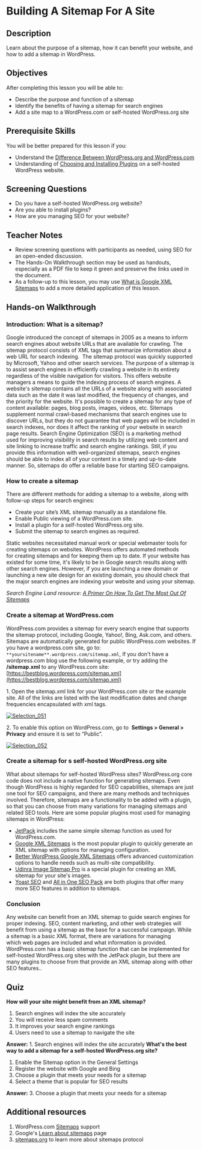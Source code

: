 # Building A Sitemap For A Site

## Description

Learn about the purpose of a sitemap, how it can benefit your website, and how to add a sitemap in WordPress.

## Objectives

After completing this lesson you will be able to:

*   Describe the purpose and function of a sitemap
*   Identify the benefits of having a sitemap for search engines
*   Add a site map to a WordPress.com or self-hosted WordPress.org site

## Prerequisite Skills

You will be better prepared for this lesson if you:

*   Understand the [Difference Between WordPress.org and WordPress.com](https://make.wordpress.org/training/handbook/user-lessons/high-level-overview/)
*   Understanding of [Choosing and Installing Plugins](https://make.wordpress.org/training/handbook/user-lessons/choosing-and-installing-plugins/) on a self-hosted WordPress website.

## Screening Questions

*   Do you have a self-hosted WordPress.org website?
*   Are you able to install plugins?
*   How are you managing SEO for your website?

## Teacher Notes

*   Review screening questions with participants as needed, using SEO for an open-ended discussion.
*   The Hands-On Walkthrough section may be used as handouts, especially as a PDF file to keep it green and preserve the links used in the document.
*   As a follow-up to this lesson, you may use [What is Google XML Sitemaps](https://make.wordpress.org/training/handbook/user-lessons/what-is-google-xml-sitemap/) to add a more detailed application of this lesson.

## Hands-on Walkthrough

### Introduction: What is a sitemap?

Google introduced the concept of sitemaps in 2005 as a means to inform search engines about website URLs that are available for crawling. The sitemap protocol consists of XML tags that summarize information about a web URL for search indexing.  The sitemap protocol was quickly supported by Microsoft, Yahoo and other search services. The purpose of a sitemap is to assist search engines in efficiently crawling a website in its entirety regardless of the visible navigation for visitors. This offers website managers a means to guide the indexing process of search engines. A website's sitemap contains all the URLs of a website along with associated data such as the date it was last modified, the frequency of changes, and the priority for the website. It's possible to create a sitemap for any type of content available: pages, blog posts, images, videos, etc. Sitemaps supplement normal crawl-based mechanisms that search engines use to discover URLs, but they do not guarantee that web pages will be included in search indexes, nor does it affect the ranking of your website in search page results. Search Engine Optimization (SEO) is a marketing method used for improving visibility in search results by utilizing web content and site linking to increase traffic and search engine rankings. Still, if you provide this information with well-organized sitemaps, search engines should be able to index all of your content in a timely and up-to-date manner. So, sitemaps do offer a reliable base for starting SEO campaigns.

### How to create a sitemap

There are different methods for adding a sitemap to a website, along with follow-up steps for search engines:

*   Create your site’s XML sitemap manually as a standalone file.
*   Enable Public viewing of a WordPress.com site.
*   Install a plugin for a self-hosted WordPress.org site.
*   Submit the sitemap to search engines as required.

Static websites necessitated manual work or special webmaster tools for creating sitemaps on websites. WordPress offers automated methods for creating sitemaps and for keeping them up to date. If your website has existed for some time, it's likely to be in Google search results along with other search engines. However, if you are launching a new domain or launching a new site design for an existing domain, you should check that the major search engines are indexing your website and using your sitemap.

*Search Engine Land resource: [A Primer On How To Get The Most Out Of Sitemaps](http://searchengineland.com/a-primer-on-how-to-get-the-most-out-of-sitemaps-152092)*

### Create a sitemap at WordPress.com

WordPress.com provides a sitemap for every search engine that supports the sitemap protocol, including Google, Yahoo!, Bing, Ask.com, and others. Sitemaps are automatically generated for public WordPress.com websites. If you have a wordpress.com site, go to: `**yoursitename**.wordpress.com/sitemap.xml`, If you don't have a wordpress.com blog use the following example, or try adding the **/sitemap.xml** to any WordPress.com site: [https://bestblog.wordpress.com/sitemap.xml](https://bestblog.wordpress.com/sitemap.xml)

1\. Open the sitemap.xml link for your WordPress.com site or the example site. All of the links are listed with the last modification dates and change frequencies encapsulated with xml tags.

[![Selection_051](https://make.wordpress.org/training/files/2016/04/Selection_051.png)](https://make.wordpress.org/training/files/2016/04/Selection_051.png)

2\. To enable this option on WordPress.com, go to  **Settings > General > Privacy** and ensure it is set to “Public”. 

[![Selection_052](https://make.wordpress.org/training/files/2016/04/Selection_052.png)](https://make.wordpress.org/training/files/2016/04/Selection_052.png)

### Create a sitemap for s self-hosted WordPress.org site

What about sitemaps for self-hosted WordPress sites? WordPress.org core code does not include a native function for generating sitemaps. Even though WordPress is highly regarded for SEO capabilities, sitemaps are just one tool for SEO campaigns, and there are many methods and techniques involved. Therefore, sitemaps are a functionality to be added with a plugin, so that you can choose from many variations for managing sitemaps and related SEO tools. Here are some popular plugins most used for managing sitemaps in WordPress:

*   [JetPack](https://jetpack.com/support/sitemaps/) includes the same simple sitemap function as used for WordPress.com.
*   [Google XML Sitemaps](https://wordpress.org/plugins/google-sitemap-generator/) is the most popular plugin to quickly generate an XML sitemap with options for managing configuration.
*   [Better WordPress Google XML Sitemaps](https://wordpress.org/plugins/bwp-google-xml-sitemaps/) offers advanced customization options to handle needs such as multi-site compatibility.
*   [Udinra Image Sitemap Pro](https://wordpress.org/plugins/udinra-all-image-sitemap/) is a special plugin for creating an XML sitemap for your site's images.
*   [Yoast SEO](https://wordpress.org/plugins/wordpress-seo/) and [All in One SEO Pack](https://wordpress.org/plugins/all-in-one-seo-pack/) are both plugins that offer many more SEO features in addition to sitemaps.

### Conclusion

Any website can benefit from an XML sitemap to guide search engines for proper indexing. SEO, content marketing, and other web strategies will benefit from using a sitemap as the base for a successful campaign. While a sitemap is a basic XML format, there are variations for managing which web pages are included and what information is provided. WordPress.com has a basic sitemap function that can be implemented for self-hosted WordPress.org sites with the JetPack plugin, but there are many plugins to choose from that provide an XML sitemap along with other SEO features..

## Quiz

**How will your site might benefit from an XML sitemap?**

1.  Search engines will index the site accurately
2.  You will receive less spam comments
3.  It improves your search engine rankings
4.  Users need to use a sitemap to navigate the site

**Answer:** 1\. Search engines will index the site accurately **What's the best way to add a sitemap for a self-hosted WordPress.org site?**

1.  Enable the Sitemap option in the General Settings
2.  Register the website with Google and Bing
3.  Choose a plugin that meets your needs for a sitemap
4.  Select a theme that is popular for SEO results

**Answer:** 3. Choose a plugin that meets your needs for a sitemap

## Additional resources

1.  WordPress.com [Sitemaps](https://en.support.wordpress.com/sitemaps/) support
2.  Google's [Learn about sitemaps](https://support.google.com/webmasters/answer/156184?hl=en) page
3.  [sitemaps.org](http://www.sitemaps.org/) to learn more about sitemaps protocol
